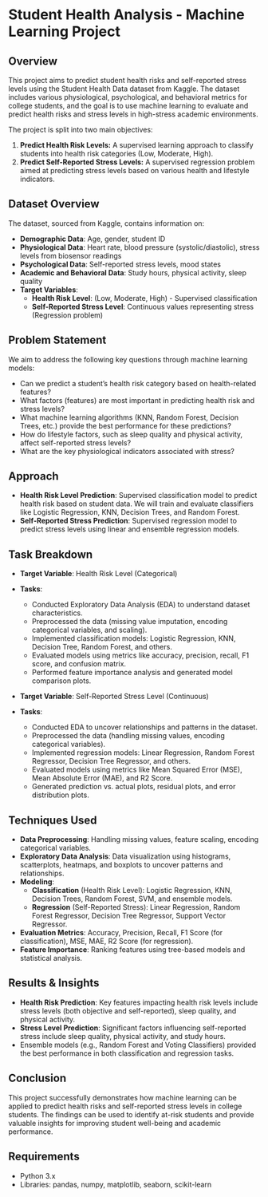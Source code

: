 # Student Health Analysis - Machine Learning Project

## Overview
This project aims to predict student health risks and self-reported stress levels using the Student Health Data dataset from Kaggle. The dataset includes various physiological, psychological, and behavioral metrics for college students, and the goal is to use machine learning to evaluate and predict health risks and stress levels in high-stress academic environments.

The project is split into two main objectives:
1. **Predict Health Risk Levels:** A supervised learning approach to classify students into health risk categories (Low, Moderate, High).
2. **Predict Self-Reported Stress Levels:** A supervised regression problem aimed at predicting stress levels based on various health and lifestyle indicators.

## Dataset Overview
The dataset, sourced from Kaggle, contains information on:
- **Demographic Data**: Age, gender, student ID
- **Physiological Data**: Heart rate, blood pressure (systolic/diastolic), stress levels from biosensor readings
- **Psychological Data**: Self-reported stress levels, mood states
- **Academic and Behavioral Data**: Study hours, physical activity, sleep quality
- **Target Variables**:
  - **Health Risk Level**: (Low, Moderate, High) - Supervised classification
  - **Self-Reported Stress Level**: Continuous values representing stress (Regression problem)

## Problem Statement
We aim to address the following key questions through machine learning models:
- Can we predict a student’s health risk category based on health-related features?
- What factors (features) are most important in predicting health risk and stress levels?
- What machine learning algorithms (KNN, Random Forest, Decision Trees, etc.) provide the best performance for these predictions?
- How do lifestyle factors, such as sleep quality and physical activity, affect self-reported stress levels?
- What are the key physiological indicators associated with stress?

## Approach
- **Health Risk Level Prediction**: Supervised classification model to predict health risk based on student data. We will train and evaluate classifiers like Logistic Regression, KNN, Decision Trees, and Random Forest.
- **Self-Reported Stress Prediction**: Supervised regression model to predict stress levels using linear and ensemble regression models.


## Task Breakdown
- **Target Variable**: Health Risk Level (Categorical)
- **Tasks**:
  - Conducted Exploratory Data Analysis (EDA) to understand dataset characteristics.
  - Preprocessed the data (missing value imputation, encoding categorical variables, and scaling).
  - Implemented classification models: Logistic Regression, KNN, Decision Tree, Random Forest, and others.
  - Evaluated models using metrics like accuracy, precision, recall, F1 score, and confusion matrix.
  - Performed feature importance analysis and generated model comparison plots.

- **Target Variable**: Self-Reported Stress Level (Continuous)
- **Tasks**:
  - Conducted EDA to uncover relationships and patterns in the dataset.
  - Preprocessed the data (handling missing values, encoding categorical variables).
  - Implemented regression models: Linear Regression, Random Forest Regressor, Decision Tree Regressor, and others.
  - Evaluated models using metrics like Mean Squared Error (MSE), Mean Absolute Error (MAE), and R2 Score.
  - Generated prediction vs. actual plots, residual plots, and error distribution plots.

## Techniques Used
- **Data Preprocessing**: Handling missing values, feature scaling, encoding categorical variables.
- **Exploratory Data Analysis**: Data visualization using histograms, scatterplots, heatmaps, and boxplots to uncover patterns and relationships.
- **Modeling**:
  - **Classification** (Health Risk Level): Logistic Regression, KNN, Decision Trees, Random Forest, SVM, and ensemble models.
  - **Regression** (Self-Reported Stress): Linear Regression, Random Forest Regressor, Decision Tree Regressor, Support Vector Regressor.
- **Evaluation Metrics**: Accuracy, Precision, Recall, F1 Score (for classification), MSE, MAE, R2 Score (for regression).
- **Feature Importance**: Ranking features using tree-based models and statistical analysis.

## Results & Insights
- **Health Risk Prediction**: Key features impacting health risk levels include stress levels (both objective and self-reported), sleep quality, and physical activity.
- **Stress Level Prediction**: Significant factors influencing self-reported stress include sleep quality, physical activity, and study hours.
- Ensemble models (e.g., Random Forest and Voting Classifiers) provided the best performance in both classification and regression tasks.

## Conclusion
This project successfully demonstrates how machine learning can be applied to predict health risks and self-reported stress levels in college students. The findings can be used to identify at-risk students and provide valuable insights for improving student well-being and academic performance.

## Requirements
- Python 3.x
- Libraries: pandas, numpy, matplotlib, seaborn, scikit-learn

